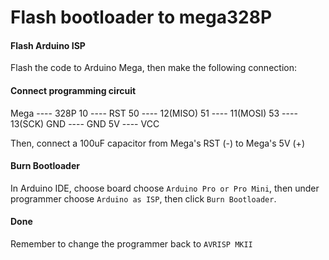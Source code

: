 # Flash bootloader to mega328P
#### Flash Arduino ISP
Flash the code to Arduino Mega, then make the following connection:
#### Connect programming circuit
Mega ---- 328P
10 ---- RST
50 ---- 12(MISO)
51 ---- 11(MOSI)
53 ---- 13(SCK)
GND ---- GND
5V ---- VCC

Then, connect a 100uF capacitor from Mega's RST (-) to Mega's 5V (+)

#### Burn Bootloader
In Arduino IDE, choose board choose `Arduino Pro or Pro Mini`, then under programmer choose `Arduino as ISP`, then click `Burn Bootloader`.

#### Done
Remember to change the programmer back to `AVRISP MKII`
